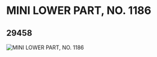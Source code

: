 # MINI LOWER PART, NO. 1186
## 29458
![MINI LOWER PART, NO. 1186](https://lc-www-live-s.legocdn.com/media/bricks/5/2/6174264.jpg)